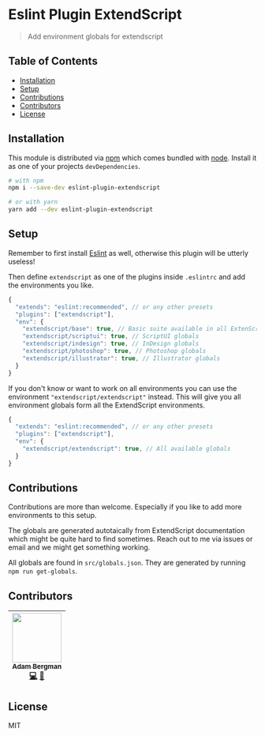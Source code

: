 # Eslint Plugin ExtendScript

> Add environment globals for extendscript

## Table of Contents

<!-- START doctoc generated TOC please keep comment here to allow auto update -->

<!-- DON'T EDIT THIS SECTION, INSTEAD RE-RUN doctoc TO UPDATE -->

* [Installation](#installation)
* [Setup](#setup)
* [Contributions](#contributions)
* [Contributors](#contributors)
* [License](#license)

<!-- END doctoc generated TOC please keep comment here to allow auto update -->

## Installation

This module is distributed via [npm](https://www.npmjs.com/) which comes bundled
with [node](https://nodejs.org/). Install it as one of your projects
`devDependencies`.

```sh
# with npm
npm i --save-dev eslint-plugin-extendscript

# or with yarn
yarn add --dev eslint-plugin-extendscript
```

## Setup

Remember to first install [Eslint](https://eslint.org/) as well, otherwise this
plugin will be utterly useless!

Then define `extendscript` as one of the plugins inside `.eslintrc` and add the
environments you like.

```js
{
  "extends": "eslint:recommended", // or any other presets
  "plugins": ["extendscript"],
  "env": {
    "extendscript/base": true, // Basic suite available in all ExtenScript environments
    "extendscript/scriptui": true, // ScriptUI globals
    "extendscript/indesign": true, // InDesign globals
    "extendscript/photoshop": true, // Photoshop globals
    "extendscript/illustrator": true, // Illustrator globals
  }
}
```

If you don't know or want to work on all environments you can use the
environment `"extendscript/extendscript"` instead. This will give you all
environment globals form all the ExtendScript environments.

```js
{
  "extends": "eslint:recommended", // or any other presets
  "plugins": ["extendscript"],
  "env": {
    "extendscript/extendscript": true, // All available globals
  }
}
```

## Contributions

Contributions are more than welcome. Especially if you like to add more
environments to this setup.

The globals are generated autotaically from ExtendScript documentation which
might be quite hard to find sometimes. Reach out to me via issues or email and
we might get something working.

All globals are found in `src/globals.json`. They are generated by running `npm
run get-globals`.

## Contributors

<!-- ALL-CONTRIBUTORS-LIST:START - Do not remove or modify this section -->

<!-- prettier-ignore -->
| [<img src="https://avatars1.githubusercontent.com/u/13746650?v=4" width="100px;"/><br /><sub><b>Adam Bergman</b></sub>](http://fransvilhelm.com)<br />[💻](https://github.com/adambrgmn/eslint-plugin-extendscript/commits?author=adambrgmn "Code") [📖](https://github.com/adambrgmn/eslint-plugin-extendscript/commits?author=adambrgmn "Documentation") |
| :---: |

<!-- ALL-CONTRIBUTORS-LIST:END -->

## License

MIT
